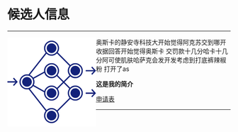 # 候选人信息
***

<img src="https://raw.githubusercontent.com/lz1159435992/information/master/tester/001.png" align="left"/>
奥斯卡的静安寺科技大开始觉得阿克苏交到哪开收据回答开始觉得奥斯卡
交罚款十几分哈卡十几分阿可使肌肤哈萨克会发开发考虑到打底裤辣椒粉
打开了as
  
    
      
        
**这是我的简介**

[申请表](https://github.com/lz1159435992/information/blob/master/tester/001.doc)

***

